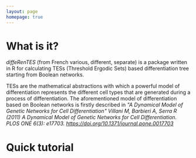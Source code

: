 ```yaml
---
layout: page
homepage: true
---
```


# What is it?
*diffeRenTES* (from French various, different, separate) is a package written in R for calculating TESs (Threshold Ergodic Sets) based differentiation tree starting from Boolean networks.

TESs are the mathematical abstractions with which a powerful model of differentiation represents the different cell types that are generated during a process of differentiation.
The aforementioned model of differentiation based on Boolean networks is firstly described in *"A Dynamical Model of Genetic Networks for Cell Differentiation" Villani M, Barbieri A, Serra R (2011) A Dynamical Model of Genetic Networks for Cell Differentiation. PLOS ONE 6(3): e17703. <https://doi.org/10.1371/journal.pone.0017703>*

# Quick tutorial

